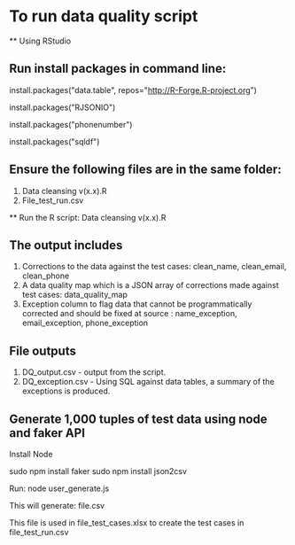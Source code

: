 # To run data quality script


** Using RStudio

## Run install packages in command line:
install.packages("data.table", repos="http://R-Forge.R-project.org")

install.packages("RJSONIO")

install.packages("phonenumber")

install.packages("sqldf")

## Ensure the following files are in the same folder:
1.	Data cleansing v(x.x).R
2.	File_test_run.csv 

** Run the R script: Data cleansing v(x.x).R


## The output includes
1.	Corrections to the data against the test cases: clean_name, clean_email, clean_phone
2.	A data quality map which is a JSON array of corrections made against test cases: data_quality_map
3.	Exception column to flag data that cannot be programmatically corrected and should be fixed at source : name_exception, email_exception, phone_exception

## File outputs
1. DQ_output.csv - output from the script.
2. DQ_exception.csv - Using SQL against data tables, a summary of the exceptions is produced.



## Generate 1,000 tuples of test data using node and faker API 
Install Node

sudo npm install faker
sudo npm install json2csv

Run:
node user_generate.js

This will generate: file.csv

This file is used in file_test_cases.xlsx to create the test cases in file_test_run.csv
